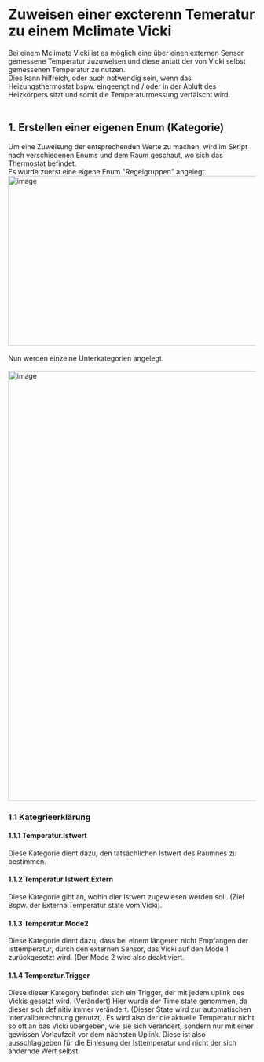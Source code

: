 # Zuweisen einer excterenn Temeratur zu einem Mclimate Vicki
Bei einem Mclimate Vicki ist es möglich eine über einen externen Sensor gemessene Temperatur zuzuweisen und diese antatt der von Vicki selbst gemessenen Temperatur zu nutzen.
<br/>
Dies kann hilfreich, oder auch notwendig sein, wenn das Heizungsthermostat bspw. eingeengt nd / oder in der Abluft des Heizkörpers sitzt und somit die Temperaturmessung verfälscht wird.
<br/>
<br/>
## 1. Erstellen einer eigenen Enum (Kategorie)
Um eine Zuweisung der entsprechenden Werte zu machen, wird im Skript nach verschiedenen Enums und dem Raum geschaut, wo sich das Thermostat befindet.
<br/>
Es wurde zuerst eine eigene Enum "Regelgruppen" angelegt.
<img width="579" height="346" alt="image" src="https://github.com/user-attachments/assets/ac8f8313-8954-4b2b-82c3-41865b4a7990" />
<br/>
<br/>
Nun werden einzelne Unterkategorien angelegt.
<br/>
<br/>
<img width="751" height="876" alt="image" src="https://github.com/user-attachments/assets/0126d5e3-1a85-4c62-97fe-54cb62b66bc1" />

### 1.1 Kategrieerklärung
#### 1.1.1 Temperatur.Istwert
Diese Kategorie dient dazu, den tatsächlichen Istwert des Raumnes zu bestimmen.

#### 1.1.2 Temperatur.Istwert.Extern
Diese Kategorie gibt an, wohin dier Istwert zugewiesen werden soll. (Ziel Bspw. der ExternalTemperatur state vom Vicki).

#### 1.1.3 Temperatur.Mode2
Diese Kategorie dient dazu, dass bei einem längeren nicht Empfangen der Isttemperatur, durch den externen Sensor, das Vicki auf den Mode 1 zurückgesetzt wird. (Der Mode 2 wird also deaktiviert.

#### 1.1.4 Temperatur.Trigger
Diese dieser Kategory befindet sich ein Trigger, der mit jedem uplink des Vickis gesetzt wird. (Verändert)
Hier wurde der Time state genommen, da dieser sich definitiv immer verändert. (Dieser State wird zur automatischen Intervallberechnung genutzt).
Es wird also der die aktuelle Temperatur nicht so oft an das Vicki übergeben, wie sie sich verändert, sondern nur mit einer gewissen Vorlaufzeit vor dem nächsten Uplink.
Diese ist also ausschlaggeben für die Einlesung der Isttemperatur und nicht der sich ändernde Wert selbst.
